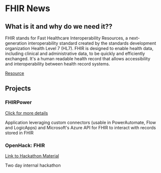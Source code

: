 # FHIR News

## What is it and why do we need it??

FHIR stands for Fast Healthcare Interoperability Resources, a next-generation interoperability standard created by the standards development organization Health Level 7 (HL7). FHIR is designed to enable health data, including clinical and administrative data, to be quickly and efficiently exchanged.
It's a human readable health record that allows accessibility and interoperability between health record systems.

[Resource](https://www.healthit.gov/topic/standards-technology/standards/fhir-fact-sheets)

## Projects

### FHIRPower 
[Click for more details](./FHIRPower)

Application leveraging custom connectors (usable in PowerAutomate, Flow and LogicApps) and Microsoft's Azure API for FHIR to interact with records stored in FHIR

### OpenHack: FHIR
[Link to Hackathon Material](https://github.com/microsoft/OpenHack-FHIR) 

Two day internal hackathon 

